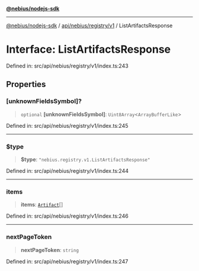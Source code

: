 [**@nebius/nodejs-sdk**](../../../../../README.md)

***

[@nebius/nodejs-sdk](../../../../../README.md) / [api/nebius/registry/v1](../README.md) / ListArtifactsResponse

# Interface: ListArtifactsResponse

Defined in: src/api/nebius/registry/v1/index.ts:243

## Properties

### \[unknownFieldsSymbol\]?

> `optional` **\[unknownFieldsSymbol\]**: `Uint8Array`\<`ArrayBufferLike`\>

Defined in: src/api/nebius/registry/v1/index.ts:245

***

### $type

> **$type**: `"nebius.registry.v1.ListArtifactsResponse"`

Defined in: src/api/nebius/registry/v1/index.ts:244

***

### items

> **items**: [`Artifact`](Artifact.md)[]

Defined in: src/api/nebius/registry/v1/index.ts:246

***

### nextPageToken

> **nextPageToken**: `string`

Defined in: src/api/nebius/registry/v1/index.ts:247
